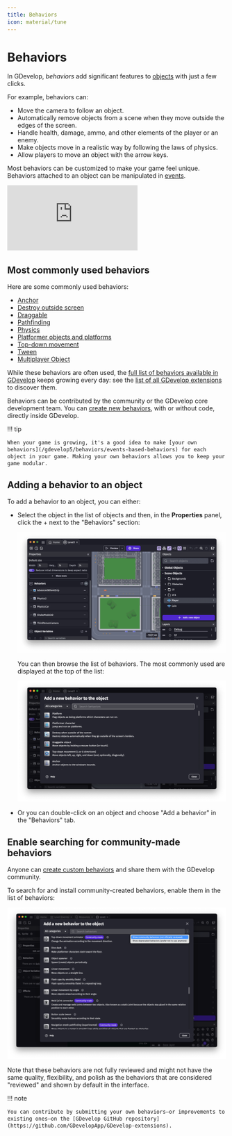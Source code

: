 ```yaml
---
title: Behaviors
icon: material/tune
---
```

# Behaviors

In GDevelop, _behaviors_ add significant features to [objects](/gdevelop5/objects) with just a few clicks.

For example, behaviors can:

* Move the camera to follow an object.
* Automatically remove objects from a scene when they move outside the edges of the screen.
* Handle health, damage, ammo, and other elements of the player or an enemy.
* Make objects move in a realistic way by following the laws of physics.
* Allow players to move an object with the arrow keys.

Most behaviors can be customized to make your game feel unique. Behaviors attached to an object can be manipulated in [events](/gdevelop5/events).

<div class="video-container">
  <iframe src="https://www.youtube.com/embed/-U8WFcpUmMg" frameborder="0" allowfullscreen></iframe>
</div>

## Most commonly used behaviors

Here are some commonly used behaviors:

- [Anchor](/gdevelop5/behaviors/anchor)
- [Destroy outside screen](/gdevelop5/behaviors/destroyoutside)
- [Draggable](/gdevelop5/behaviors/draggable)
- [Pathfinding](/gdevelop5/behaviors/pathfinding)
- [Physics](/gdevelop5/behaviors/physics2)
- [Platformer objects and platforms](/gdevelop5/behaviors/platformer)
- [Top-down movement](/gdevelop5/behaviors/topdown)
- [Tween](/gdevelop5/behaviors/tween)
- [Multiplayer Object](/gdevelop5/all-features/multiplayer)

While these behaviors are often used, the [full list of behaviors available in GDevelop](/gdevelop5/extensions/) keeps growing every day: see the [list of all GDevelop extensions](/gdevelop5/extensions/) to discover them.

Behaviors can be contributed by the community or the GDevelop core development team. You can [create new behaviors](/gdevelop5/behaviors/events-based-behaviors), with or without code, directly inside GDevelop.

!!! tip

    When your game is growing, it's a good idea to make [your own behaviors](/gdevelop5/behaviors/events-based-behaviors) for each object in your game. Making your own behaviors allows you to keep your game modular.

## Adding a behavior to an object

To add a behavior to an object, you can either:

* Select the object in the list of objects and then, in the **Properties** panel, click the + next to the "Behaviors" section:

  ![Add a behavior from the properties panel](./add-behavior-properties-panel.png)

  You can then browse the list of behaviors. The most commonly used are displayed at the top of the list:

  ![The list of behaviors](./add-behavior-list.png)

* Or you can double-click on an object and choose "Add a behavior" in the "Behaviors" tab.

## Enable searching for community-made behaviors

Anyone can [create custom behaviors](/gdevelop5/behaviors/events-based-behaviors) and share them with the GDevelop community.

To search for and install community-created behaviors, enable them in the list of behaviors:

![Enable community behaviors](./community-behaviors.png)

Note that these behaviors are not fully reviewed and might not have the same quality, flexibility, and polish as the behaviors that are considered "reviewed" and shown by default in the interface.

!!! note

    You can contribute by submitting your own behaviors—or improvements to existing ones—on the [GDevelop GitHub repository](https://github.com/GDevelopApp/GDevelop-extensions).

